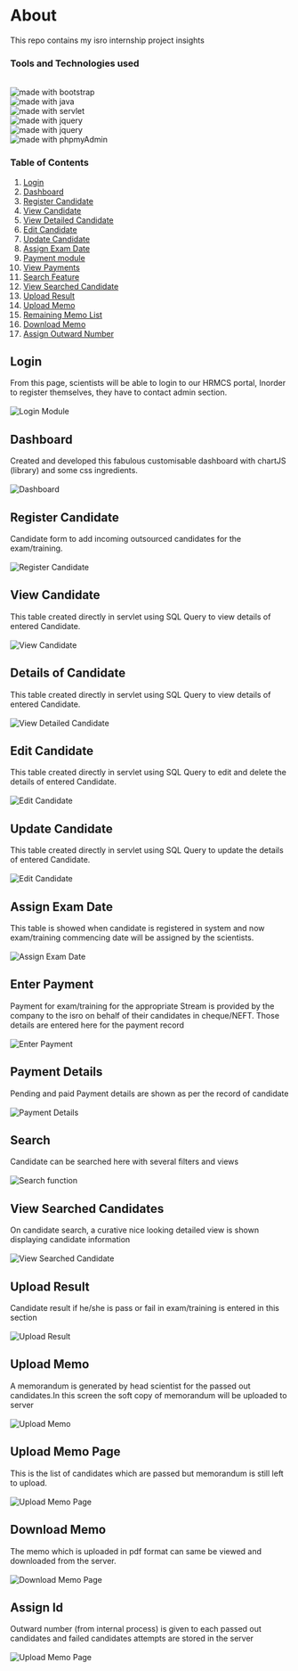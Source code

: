 # About
This repo contains my isro internship project insights

### Tools and Technologies used
<br /> <img src="https://img.shields.io/badge/ui%20with-bootstrap-blue.svg" alt="made with bootstrap">
<br /> <img src="https://img.shields.io/badge/made%20with-java-red.svg" alt="made with java">
<br /> <img src="https://img.shields.io/badge/backend%20calling-java_servlets-orange.svg" alt="made with servlet">
<br /> <img src="https://img.shields.io/badge/ui%20backend%20bridge-jquery-violet.svg" alt="made with jquery">
<br /> <img src="https://img.shields.io/badge/Backend%20with-mySQL-green.svg" alt="made with jquery">
<br /> <img src="https://img.shields.io/badge/Tool%20with-PhpMyAdmin-cyan.svg" alt="made with phpmyAdmin">

### Table of Contents
1) [Login](#login)
2) [Dashboard](#dashboard)
3) [Register Candidate](#register-candidate)
4) [View Candidate](#view-candidate)
5) [View Detailed Candidate](#details-of-candidate)
6) [Edit Candidate](#edit-candidate)
7) [Update Candidate](#update-candidate)
8) [Assign Exam Date](#assign-exam-date)
9) [Payment module ](#enter-payment)
10) [View Payments](#payment-details)
11) [Search Feature](#search)
12) [View Searched Candidate](#view-searched-candidate)
13) [Upload Result](#upload-result)
14) [Upload Memo](#upload-memo)
15) [Remaining Memo List](#upload-memo-page)
16) [Download Memo](#download-memo)
17) [Assign Outward Number](#assign-id)

## Login
<p> From this page, scientists will be able to login to our HRMCS portal, Inorder to register themselves, they have to contact admin section.
<br />
<br /><img src = "./login.png" alt="Login Module"/>
</p>

## Dashboard
<p> Created and developed this fabulous customisable dashboard with chartJS (library) and some css ingredients.
<br />
<br /><img src = "./dashboard.png" alt="Dashboard"/>
</p>

## Register Candidate
<p> Candidate form to add incoming outsourced candidates for the exam/training.
<br />
<br /><img src = "./register_candidate.png" alt="Register Candidate"/>
</p>

## View Candidate
<p> This table created directly in servlet using SQL Query to view details of entered Candidate.
<br/>
<br /> <img src="./view_candidates.png" alt="View Candidate"/>
</p>

## Details of Candidate
<p> This table created directly in servlet using SQL Query to view details of entered Candidate.
<br/>
<br /> <img src="./candidate_details.png" alt="View Detailed Candidate"/>
</p>

## Edit Candidate
<p> This table created directly in servlet using SQL Query to edit and delete the details of entered Candidate.
<br/>
<br /> <img src="./edit_candidates.png" alt="Edit Candidate"/>
</p>

## Update Candidate
<p> This table created directly in servlet using SQL Query to update the details of entered Candidate.
<br/>
<br /> <img src="./update_candidates.png" alt="Edit Candidate"/>
</p>

## Assign Exam Date
<p> This table is showed when candidate is registered in system and now exam/training commencing date will be assigned by the scientists.
<br/>
<br /> <img src="./assign_exam_date.png" alt="Assign Exam Date"/>
</p>

## Enter Payment
<p> Payment for exam/training for the appropriate Stream is provided by the company to the isro on behalf of their candidates in cheque/NEFT. Those details are entered here for the payment record
<br/>
<br /> <img src="./enter_payment.png" alt="Enter Payment"/>
</p>

## Payment Details
<p> Pending and paid Payment details are shown as per the record of candidate
<br/>
<br /> <img src="./payment_details.png" alt="Payment Details"/>
</p>

## Search
<p> Candidate can be searched here with several filters and views
<br/>
<br /> <img src="./search_function.png" alt="Search function"/>
</p>


## View Searched Candidates
<p> On candidate search, a curative nice looking detailed view is shown displaying candidate information
<br/>
<br /> <img src="./view_searched_candidate.png" alt="View Searched Candidate"/>
</p>

## Upload Result
<p> Candidate result if he/she is pass or fail in exam/training is entered in this section
<br/>
<br /> <img src="./upload_result.png" alt="Upload Result"/>
</p>

## Upload Memo
<p> A memorandum is generated by head scientist for the passed out candidates.In this screen the soft copy of memorandum will be uploaded to server
<br/>
<br /> <img src="./upload_memo.png" alt="Upload Memo"/>
</p>

## Upload Memo Page
<p> This is the list of candidates which are passed but memorandum is still left to upload.
<br/>
<br /> <img src="./upload_memo_page.png" alt="Upload Memo Page"/>
</p>

## Download Memo
<p> The memo which is uploaded in pdf format can same be viewed and downloaded from the server.
<br/>
<br /> <img src="./download_memo.png" alt="Download Memo Page"/>
</p>

## Assign Id
<p> Outward number (from internal process) is given to each passed out candidates and failed candidates attempts are stored in the server
<br/>
<br /> <img src="./assign_id.png" alt="Upload Memo Page"/>
</p>
